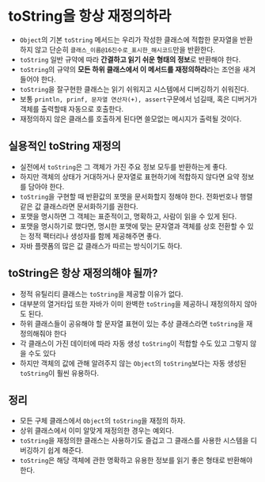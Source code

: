 # toString을 항상 재정의하라

* ```Object```의 기본 ```toString``` 메서드는 우리가 작성한 클래스에 적합한 문자열을 반환하지 않고
  단순히 ``클래스_이름@16진수로_표시한_해시코드``만을 반환한다.
* ``toString`` 일반 규약에 따라 **간결하고 읽기 쉬운 형태의 정보**로 반환해야 한다.
* ``toString``의 규약의 **모든 하위 클래스에서 이 메서드를 재정의하라**라는 조언을 새겨들어야 한다.
* ``toString``을 잘구현한 클래스는 읽기 쉬워지고 시스템에서 디버깅하기 쉬워진다.
* 보통 ```println, prinf, 문자열 연산자(+), assert```구문에서 넘길때, 혹은 디버거가 객체를 출력할때 자동으로 호출한다.
* 재정의하지 않은 클래스를 호출하게 된다면 쓸모없는 메시지가 출력될 것이다.

## 실용적인 toString 재정의

* 실전에서 ``toString``은 그 객체가 가진 주요 정보 모두를 반환하는게 좋다.
* 하지만 객체의 상태가 거대하거나 문자열로 표현하기에 적합하지 않다면 요약 정보를 담아야 한다.
* ``toString``을 구현할 때 반환값의 포맷을 문서화할지 정해야 한다. 전화번호나 행렬 같은 값 클래스라면 문서화하기를 권한다.
* 포맷을 명시하면 그 객체는 표준적이고, 명확하고, 사람이 읽을 수 있게 된다.
* 포맷을 명시하기로 했다면, 명시한 포맷에 맞는 문자열과 객체를 상호 전환할 수 있는 정적 팩터리나 생성자를 함께 제공해주면 좋다.
* 자바 플랫폼의 많은 값 클래스가 따르는 방식이기도 하다.

## toString은 항상 재정의해야 될까?

* 정적 유틸리티 클래스는 ``toString``을 제공할 이유가 없다.
* 대부분의 열거타입 또한 자바가 이미 완벽한 ``toString``을 제공하니 재정의하지 않아도 된다.
* 하위 클래스들이 공유해야 할 문자열 표현이 있는 추상 클래스라면 ``toString``을 재정의해줘야 한다
* 각 클래스이 가진 데이터에 따라 자동 생성 ``toString``이 적합할 수도 있고 그렇지 않을 수도 있다
* 하지만 객체의 값에 관해 알려주지 않는 ``Object``의 ``toString``보다는 자동 생성된 ``toString``이 훨씬 유용하다.

## 정리

* 모든 구체 클래스에서 ``Object``의 ``toString``을 재정의 하자.
* 상위 클래스에서 이미 알맞게 재정의한 경우는 예외다.
* ``toString``을 재정의한 클래스는 사용하기도 즐겁고 그 클래스를 사용한 시스템을 디버깅하기 쉽게 해준다.
* ``toString``은 해당 객체에 관한 명확하고 유용한 정보를 읽기 좋은 형태로 반환해야 한다.


